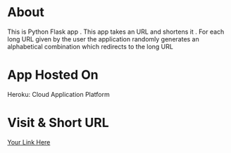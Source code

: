 # About
This is Python Flask app  . This app takes an URL and shortens it . For each long URL given by the user the application randomly generates an alphabetical combination which redirects to the long URL 

# App Hosted On 
Heroku: Cloud Application Platform

# Visit & Short URL 
[Your Link Here](https://tinyurl-mayur.herokuapp.com/) 
